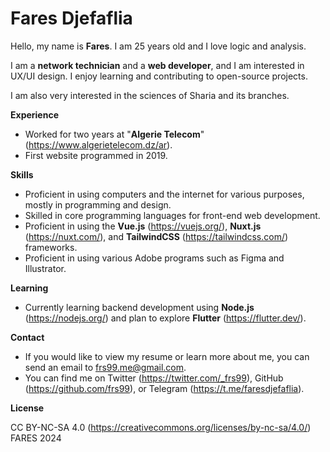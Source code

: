 # Fares Djefaflia

Hello, my name is **Fares**. I am 25 years old and I love logic and analysis.

I am a **network technician** and a **web developer**, and I am interested in UX/UI design. I enjoy learning and contributing to open-source projects.

I am also very interested in the sciences of Sharia and its branches.

**Experience**

* Worked for two years at "**Algerie Telecom**" (https://www.algerietelecom.dz/ar).
* First website programmed in 2019.

**Skills**

* Proficient in using computers and the internet for various purposes, mostly in programming and design.
* Skilled in core programming languages for front-end web development.
* Proficient in using the **Vue.js** (https://vuejs.org/), **Nuxt.js** (https://nuxt.com/), and **TailwindCSS** (https://tailwindcss.com/) frameworks.
* Proficient in using various Adobe programs such as Figma and Illustrator.

**Learning**

* Currently learning backend development using **Node.js** (https://nodejs.org/) and plan to explore **Flutter** (https://flutter.dev/).

**Contact**

* If you would like to view my resume or learn more about me, you can send an email to [frs99.me@gmail.com](mailto:frs99.me@gmail.com).
* You can find me on Twitter (https://twitter.com/_frs99), GitHub (https://github.com/frs99), or Telegram (https://t.me/faresdjefaflia).

**License**

CC BY-NC-SA 4.0 (https://creativecommons.org/licenses/by-nc-sa/4.0/) FARES 2024
